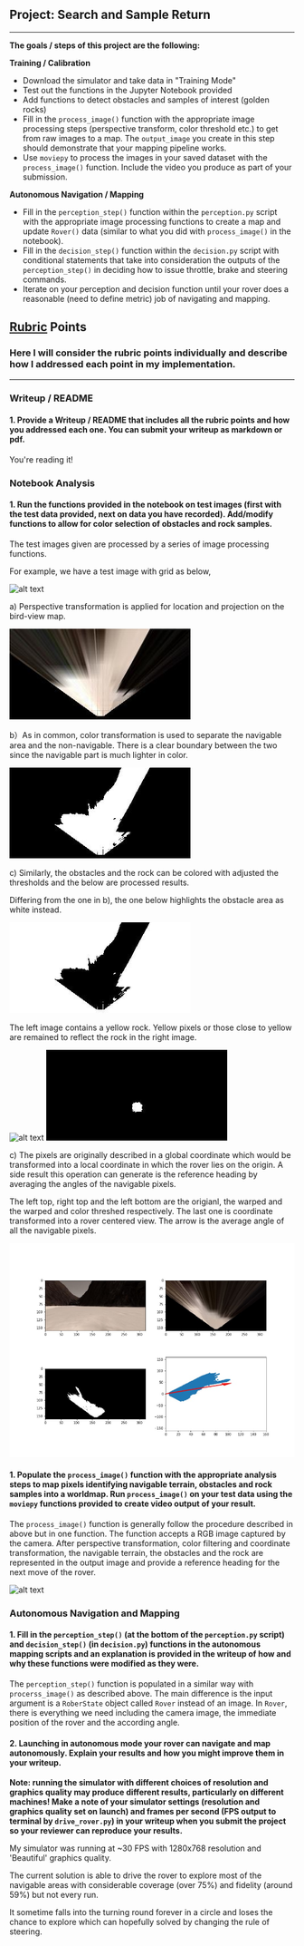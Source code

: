 ## Project: Search and Sample Return

---


**The goals / steps of this project are the following:**  

**Training / Calibration**  

* Download the simulator and take data in "Training Mode"
* Test out the functions in the Jupyter Notebook provided
* Add functions to detect obstacles and samples of interest (golden rocks)
* Fill in the `process_image()` function with the appropriate image processing steps (perspective transform, color threshold etc.) to get from raw images to a map.  The `output_image` you create in this step should demonstrate that your mapping pipeline works.
* Use `moviepy` to process the images in your saved dataset with the `process_image()` function.  Include the video you produce as part of your submission.

**Autonomous Navigation / Mapping**

* Fill in the `perception_step()` function within the `perception.py` script with the appropriate image processing functions to create a map and update `Rover()` data (similar to what you did with `process_image()` in the notebook). 
* Fill in the `decision_step()` function within the `decision.py` script with conditional statements that take into consideration the outputs of the `perception_step()` in deciding how to issue throttle, brake and steering commands. 
* Iterate on your perception and decision function until your rover does a reasonable (need to define metric) job of navigating and mapping.  

[//]: # (Image References)

[image1]: ./misc/rover_image.jpg
[image2]: ./calibration_images/example_grid1.jpg
[image3]: ./calibration_images/example_rock1.jpg 
[image4]: ./output/warped_example.jpg
[image5]: ./output/warped_threshed.jpg
[image6]: ./output/warped_threshed_obstacle.jpg
[image7]: ./output/warped_threshed_rock.jpg
[image8]: ./output/four_compare.jpg


## [Rubric](https://review.udacity.com/#!/rubrics/916/view) Points
### Here I will consider the rubric points individually and describe how I addressed each point in my implementation.  

---
### Writeup / README

#### 1. Provide a Writeup / README that includes all the rubric points and how you addressed each one.  You can submit your writeup as markdown or pdf.  

You're reading it!

### Notebook Analysis
#### 1. Run the functions provided in the notebook on test images (first with the test data provided, next on data you have recorded). Add/modify functions to allow for color selection of obstacles and rock samples.

The test images given are processed by a series of image processing functions.

For example, we have a test image with grid as below,

![alt text][image2]

a) Perspective transformation is applied for location and projection on the bird-view map.

![alt text][image4]

b）As in common, color transformation is used to separate the navigable area and the non-navigable. There is a clear boundary between the two since the navigable part is much lighter in color.

![alt text][image5]

c) Similarly, the obstacles and the rock can be colored with adjusted the thresholds and the below are processed results.

Differing from the one in b), the one below highlights the obstacle area as white instead.

![alt text][image6]

The left image contains a yellow rock. Yellow pixels or those close to yellow are remained to reflect the rock in the right image.

![alt text][image3]
![alt text][image7]

c) The pixels are originally described in a global coordinate which would be transformed into a local coordinate in which the rover lies on the origin. A side result this operation can generate is the reference heading by averaging the angles of the navigable pixels.

The left top, right top and the left bottom are the origianl, the warped and the warped and color threshed respectively. The last one is coordinate transformed into a rover centered view. The arrow is the average angle of all the navigable pixels.

![alt text][image8]

#### 1. Populate the `process_image()` function with the appropriate analysis steps to map pixels identifying navigable terrain, obstacles and rock samples into a worldmap.  Run `process_image()` on your test data using the `moviepy` functions provided to create video output of your result. 

The `process_image()` function is generally follow the procedure described in above but in one function. The function accepts a RGB image captured by the camera. After perspective transformation, color filtering and coordinate transformation, the navigable terrain, the obstacles and the rock are represented in the output image and provide a reference heading for the next move of the rover.

![alt text][image2]
### Autonomous Navigation and Mapping

#### 1. Fill in the `perception_step()` (at the bottom of the `perception.py` script) and `decision_step()` (in `decision.py`) functions in the autonomous mapping scripts and an explanation is provided in the writeup of how and why these functions were modified as they were.

The `perception_step()` function is populated in a similar way with `procerss_image()` as described above. The main difference is the input argument is a `RoberState` object called `Rover` instead of an image. In `Rover`, there is everything we need including the camera image, the immediate position of the rover and the according angle.

#### 2. Launching in autonomous mode your rover can navigate and map autonomously.  Explain your results and how you might improve them in your writeup.  

**Note: running the simulator with different choices of resolution and graphics quality may produce different results, particularly on different machines!  Make a note of your simulator settings (resolution and graphics quality set on launch) and frames per second (FPS output to terminal by `drive_rover.py`) in your writeup when you submit the project so your reviewer can reproduce your results.**

My simulator was running at ~30 FPS with 1280x768 resolution and 'Beautiful' graphics quality.

The current solution is able to drive the rover to explore most of the navigable areas with considerable coverage (over 75%) and fidelity (around 59%) but not every run.

It sometime falls into the turning round forever in a circle and loses the chance to explore which can hopefully solved by changing the rule of steering.
